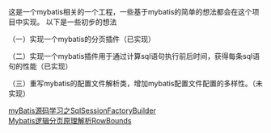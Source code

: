 
这是一个mybatis相关的一个工程，一些基于mybatis的简单的想法都会在这个项目中实现。
以下是一些初步的想法

（一）实现一个mybatis的分页插件（已实现）

（二）实现一个mybatis插件用于通过计算sql语句执行前后时间，获得每条sql语句的性能（已实现）

（三）重写mybatis的配置文件解析类，增加mybatis配置文件配置的多样性。（未实现）<br>

[ myBatis源码学习之SqlSessionFactoryBuilder](http://blog.csdn.net/qq924862077/article/details/50437043)<br>
[Mybatis逻辑分页原理解析RowBounds](http://blog.csdn.net/qq924862077/article/details/52611848)<br>
